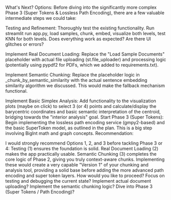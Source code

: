 What's Next? Options:
Before diving into the significantly more complex Phase 3 (Super Tokens & Lossless Path Encoding), there are a few valuable intermediate steps we could take:

Testing and Refinement: Thoroughly test the existing functionality. Run 
streamlit run app.py, load samples, chunk, embed, visualize both levels, test KNN for both levels. 
Does everything work as expected? Are there UI glitches or errors?

Implement Real Document Loading: Replace the "Load Sample Documents" placeholder with actual file uploading (st.file_uploader) and processing logic (potentially using pypdf2 for PDFs, which we added to requirements.txt).

Implement Semantic Chunking: Replace the placeholder logic in _chunk_by_semantic_similarity with the actual sentence embedding similarity algorithm we discussed. This would make the fallback mechanism functional.

Implement Basic Simplex Analysis: Add functionality to the visualization plots (maybe on click) to select 3 (or 4) points and calculate/display the barycentric coordinates and basic semantic interpretation of the centroid, bridging towards the "interior analysis" goal.
Start Phase 3 (Super Tokens): Begin implementing the lossless path encoding service (gmpy2-based) and the basic SuperToken model, as outlined in the plan. This is a big step involving BigInt math and graph concepts.
Recommendation:

I would strongly recommend Options 1, 2, and 3 before tackling Phase 3 or 4:
Testing (1) ensures the foundation is solid.
Real Document Loading (2) makes the app practically usable.
Semantic Chunking (3) completes the core logic of Phase 2, giving you truly context-aware chunks.
Implementing these would create a very capable "Version 1" of your chunking and analysis tool, providing a solid base before adding the more advanced path encoding and super token layers.
How would you like to proceed?
Focus on testing and debugging the current state?
Implement actual document uploading?
Implement the semantic chunking logic?
Dive into Phase 3 (Super Tokens / Path Encoding)?